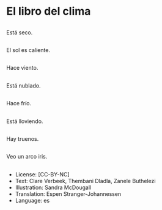 # El libro del clima

##
Está seco.

##
El sol es caliente.

##
Hace viento.

##
Está nublado.

##
Hace frío.

##
Está lloviendo.

##
Hay truenos.

##
Veo un arco iris.

##
* License: [CC-BY-NC]
* Text: Clare Verbeek, Thembani Dladla, Zanele Buthelezi
* Illustration: Sandra McDougall
* Translation: Espen Stranger-Johannessen
* Language: es
